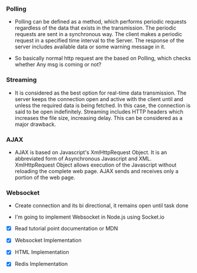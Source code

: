 ### Polling
- Polling can be defined as a method, which performs periodic requests regardless of the data that exists in the transmission. The periodic requests are sent in a synchronous way. The client makes a periodic request in a specified time interval to the Server. The response of the server includes available data or some warning message in it.

- So basically normal http request are the based on Polling, which checks whether Any msg is coming  or not?

### Streaming
- It is considered as the best option for real-time data transmission. The server keeps the connection open and active with the client until and unless the required data is being fetched. In this case, the connection is said to be open indefinitely. Streaming includes HTTP headers which increases the file size, increasing delay. This can be considered as a major drawback.

### AJAX
- AJAX is based on Javascript's XmlHttpRequest Object. It is an abbreviated form of Asynchronous Javascript and XML. XmlHttpRequest Object allows execution of the Javascript without reloading the complete web page. AJAX sends and receives only a portion of the web page.


### Websocket 
- Create connection and its bi directional, it remains open until task done




- I'm going to implement Websocket in Node.js using Socket.io
- [X] Read tutorial point documentation or MDN 
- [X] Websocket Implementation 
- [X] HTML Implementation 
- [X] Redis Implementation 


 
